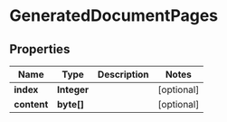 
# GeneratedDocumentPages

## Properties
Name | Type | Description | Notes
------------ | ------------- | ------------- | -------------
**index** | **Integer** |  |  [optional]
**content** | **byte[]** |  |  [optional]



